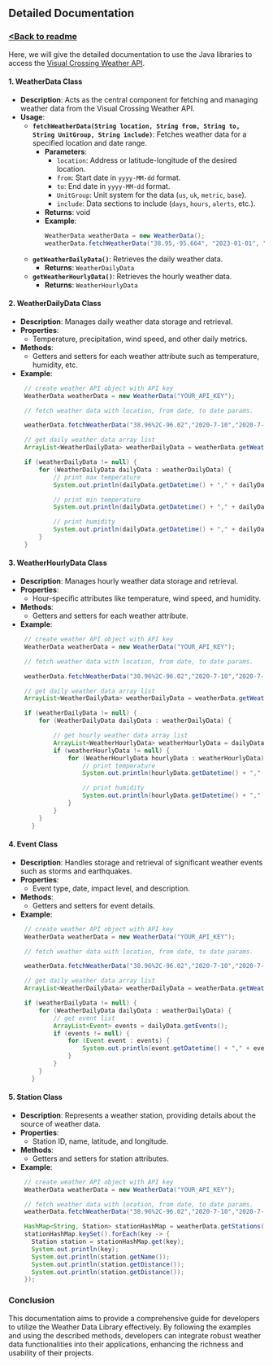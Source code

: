 ## Detailed Documentation
### [<Back to readme](../readme.md)

Here, we will give the detailed documentation to use the Java libraries to access the [Visual Crossing Weather API](https://www.visualcrossing.com/weather-api).

#### 1. **WeatherData Class**
   - **Description**: Acts as the central component for fetching and managing weather data from the Visual Crossing Weather API.
   - **Usage**:
     - **`fetchWeatherData(String location, String from, String to, String UnitGroup, String include)`**: Fetches weather data for a specified location and date range.
       - **Parameters**:
         - `location`: Address or latitude-longitude of the desired location.
         - `from`: Start date in `yyyy-MM-dd` format.
         - `to`: End date in `yyyy-MM-dd` format.
         - `UnitGroup`: Unit system for the data (`us`, `uk`, `metric`, `base`).
         - `include`: Data sections to include (`days`, `hours`, `alerts`, etc.).
       - **Returns**: void
       - **Example**:
         ```java
         WeatherData weatherData = new WeatherData();
         weatherData.fetchWeatherData("38.95,-95.664", "2023-01-01", "2023-01-07", "metric", "days,hours");
         ```
     - **`getWeatherDailyData()`**: Retrieves the daily weather data.
       - **Returns**: `WeatherDailyData`
     - **`getWeatherHourlyData()`**: Retrieves the hourly weather data.
       - **Returns**: `WeatherHourlyData`

#### 2. **WeatherDailyData Class**
   - **Description**: Manages daily weather data storage and retrieval.
   - **Properties**:
     - Temperature, precipitation, wind speed, and other daily metrics.
   - **Methods**:
     - Getters and setters for each weather attribute such as temperature, humidity, etc.
   - **Example**:
     ```java
      // create weather API object with API key
      WeatherData weatherData = new WeatherData("YOUR_API_KEY");

      // fetch weather data with location, from date, to date params.

      weatherData.fetchWeatherData("38.96%2C-96.02","2020-7-10","2020-7-12","us","events","");

      // get daily weather data array list
      ArrayList<WeatherDailyData> weatherDailyData = weatherData.getWeatherDailyData();

      if (weatherDailyData != null) {
          for (WeatherDailyData dailyData : weatherDailyData) {
              // print max temperature
              System.out.println(dailyData.getDatetime() + "," + dailyData.getTempMax());

              // print min temperature
              System.out.println(dailyData.getDatetime() + "," + dailyData.getTempMin());

              // print humidity
              System.out.println(dailyData.getDatetime() + "," + dailyData.getHumidity());
          }          
      }
     ```

#### 3. **WeatherHourlyData Class**
   - **Description**: Manages hourly weather data storage and retrieval.
   - **Properties**:
     - Hour-specific attributes like temperature, wind speed, and humidity.
   - **Methods**:
     - Getters and setters for each weather attribute.
   - **Example**:
     ```java
      // create weather API object with API key
      WeatherData weatherData = new WeatherData("YOUR_API_KEY");

      // fetch weather data with location, from date, to date params.

      weatherData.fetchWeatherData("38.96%2C-96.02","2020-7-10","2020-7-12","us","events","");

      // get daily weather data array list
      ArrayList<WeatherDailyData> weatherDailyData = weatherData.getWeatherDailyData();

      if (weatherDailyData != null) {
          for (WeatherDailyData dailyData : weatherDailyData) {              

              // get hourly weather data array list
              ArrayList<WeatherHourlyData> weatherHourlyData = dailyData.getHourlyData();
              if (weatherHourlyData != null) {
                  for (WeatherHourlyData hourlyData : weatherHourlyData) {
                      // print temperature
                      System.out.println(hourlyData.getDatetime() + "," + hourlyData.getTemp());

                      // print humidity
                      System.out.println(hourlyData.getDatetime() + "," + hourlyData.getHumidity());
                  }
              }
          }
        }
     ```

#### 4. **Event Class**
   - **Description**: Handles storage and retrieval of significant weather events such as storms and earthquakes.
   - **Properties**:
     - Event type, date, impact level, and description.
   - **Methods**:
     - Getters and setters for event details.
   - **Example**:
     ```java
      // create weather API object with API key
      WeatherData weatherData = new WeatherData("YOUR_API_KEY");

      // fetch weather data with location, from date, to date params.

      weatherData.fetchWeatherData("38.96%2C-96.02","2020-7-10","2020-7-12","us","events","");

      // get daily weather data array list
      ArrayList<WeatherDailyData> weatherDailyData = weatherData.getWeatherDailyData();

      if (weatherDailyData != null) {
          for (WeatherDailyData dailyData : weatherDailyData) {
              // get event list              
              ArrayList<Event> events = dailyData.getEvents();
              if (events != null) {
                  for (Event event : events) {
                      System.out.println(event.getDatetime() + "," + event.getDatetimeEpoch());
                  }
              }
          }
        }
     ```

#### 5. **Station Class**
   - **Description**: Represents a weather station, providing details about the source of weather data.
   - **Properties**:
     - Station ID, name, latitude, and longitude.
   - **Methods**:
     - Getters and setters for station attributes.
   - **Example**:
     ```java
      // create weather API object with API key
      WeatherData weatherData = new WeatherData("YOUR_API_KEY");

      // fetch weather data with location, from date, to date params.
      weatherData.fetchWeatherData("38.96%2C-96.02","2020-7-10","2020-7-12","us","events","");

      HashMap<String, Station> stationHashMap = weatherData.getStations();
      stationHashMap.keySet().forEach(key -> {
        Station station = stationHashMap.get(key);
        System.out.println(key);
        System.out.println(station.getName());
        System.out.println(station.getDistance());
        System.out.println(station.getDistance());
      });
     ```

### Conclusion
This documentation aims to provide a comprehensive guide for developers to utilize the Weather Data Library effectively. By following the examples and using the described methods, developers can integrate robust weather data functionalities into their applications, enhancing the richness and usability of their projects.